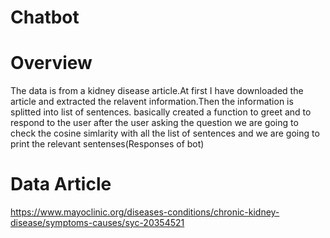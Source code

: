 # Chatbot
# Overview
The data is from a kidney disease article.At first I have downloaded the article and extracted the relavent information.Then the information is splitted into list of sentences.
basically created a function to greet and to respond to the user 
after the user asking the question we are going to check the cosine simlarity with all the list of sentences and we are going to print the relevant sentenses(Responses of bot)

# Data Article
https://www.mayoclinic.org/diseases-conditions/chronic-kidney-disease/symptoms-causes/syc-20354521
